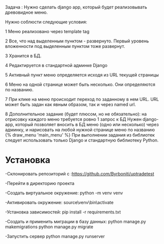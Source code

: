 
Задача : Нужно сделать django app, который будет реализовывать древовидное меню.

 Нужно соблюсти следующие условия:

1 Меню реализовано через template tag

2 Все, что над выделенным пунктом - развернуто. Первый уровень вложенности под
выделенным пунктом тоже развернут.


3 Хранится в БД.

4 Редактируется в стандартной админке Django

5 Активный пункт меню определяется исходя из URL текущей страницы

6 Меню на одной странице может быть несколько. Они определяются по названию.

7 При клике на меню происходит переход по заданному в нем URL. URL может быть
задан как явным образом, так и через named url.

8 Дополнительное задание (будет плюсом, но не обязательно): на отрисовку каждого
меню требуется ровно 1 запрос к БД
 Нужен django-app, который позволяет вносить в БД меню (одно или несколько) через
админку, и нарисовать на любой нужной странице меню по названию
 {% draw_menu &#39;main_menu&#39; %}
 При выполнении задания из библиотек следует использовать только Django и
стандартную библиотеку Python.

# Установка
-Склонировать репозиторий c :https://github.com/Byrboniti/uptradetest

-Перейти в директорию проекта

-Создать виртуальное окружение: python -m venv venv

-Активировать окружение: source\venv\bin\activate

-Установка зависимостей: pip install -r requirements.txt

-Создать и применить миграции в базу данных: python manage.py makemigrations python manage.py migrate

-Запустить сервер python manage.py runserver